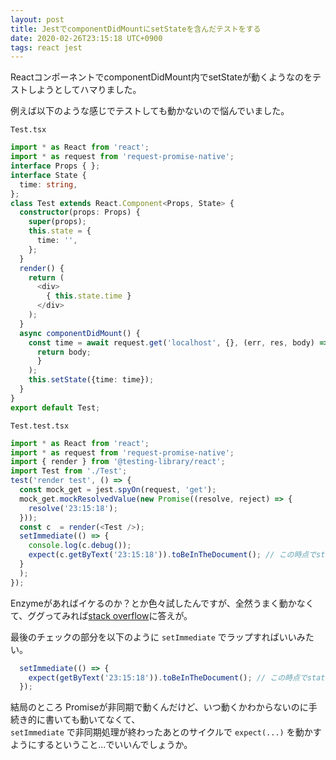 ```yaml
---
layout: post
title: JestでcomponentDidMountにsetStateを含んだテストをする
date: 2020-02-26T23:15:18 UTC+0900
tags: react jest
---
```

ReactコンポーネントでcomponentDidMount内でsetStateが動くようなのをテストしようとしてハマりました。

例えば以下のような感じでテストしても動かないので悩んでいました。

`Test.tsx`
```typescript
import * as React from 'react';
import * as request from 'request-promise-native';
interface Props { };
interface State {
  time: string,
};
class Test extends React.Component<Props, State> {
  constructor(props: Props) {
    super(props);
    this.state = {
      time: '',
    };
  }
  render() {
    return (
      <div>
        { this.state.time }
      </div>
    );
  }
  async componentDidMount() {
    const time = await request.get('localhost', {}, (err, res, body) => {
      return body;
      }
    );
    this.setState({time: time});
  }
}
export default Test;
```

`Test.test.tsx`
```typescript
import * as React from 'react';
import * as request from 'request-promise-native';
import { render } from '@testing-library/react';
import Test from './Test';
test('render test', () => {
  const mock_get = jest.spyOn(request, 'get');
  mock_get.mockResolvedValue(new Promise((resolve, reject) => {
    resolve('23:15:18');
  }));
  const c  = render(<Test />);
  setImmediate(() => {
    console.log(c.debug());
    expect(c.getByText('23:15:18')).toBeInTheDocument(); // この時点でstate.timeは''のまま
  }
  );
});
```

Enzymeがあればイケるのか？とか色々試したんですが、全然うまく動かなくて、ググってみれば[stack overflow](https://stackoverflow.com/questions/51351491/testing-async-componentdidmount-that-calls-setstate-with-jest-enzyme)に答えが。

最後のチェックの部分を以下のように `setImmediate` でラップすればいいみたい。

```typescript
  setImmediate(() => {
    expect(getByText('23:15:18')).toBeInTheDocument(); // この時点でstate.timeは''のまま
  });
```

結局のところ Promiseが非同期で動くんだけど、いつ動くかわからないのに手続き的に書いても動いてなくて、  
`setImmediate` で非同期処理が終わったあとのサイクルで `expect(...)` を動かすようにするということ...でいいんでしょうか。
